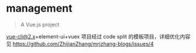 # management

> A Vue.js project

vue-cli@2.x+element-ui+vuex 项目经过 code split 的模板项目，详细优化内容见 https://github.com/ZhijianZhang/mrjzhang-blogs/issues/4